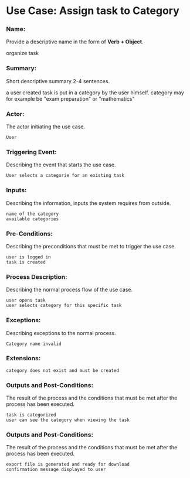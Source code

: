 # Use Case: Assign task to Category

### Name: 
Provide a descriptive name in the form of **Verb + Object**.

organize task

### Summary: 
Short descriptive summary 2-4 sentences.

a user created task is put in a category by the user himself. category may for example be "exam preparation" or "mathematics"

### Actor:
The actor initiating the use case.

    User

### Triggering Event:
Describing the event that starts the use case.

    User selects a categorie for an existing task

### Inputs:
Describing the information, inputs the system requires from outside.

    name of the category
    available categories

### Pre-Conditions:
Describing the preconditions that must be met to trigger the use case.

    user is logged in
    task is created

### Process Description:
Describing the normal process flow of the use case.

    user opens task
    user selects category for this specific task

### Exceptions:
Describing exceptions to the normal process.
    
    Category name invalid
    
### Extensions:

    category does not exist and must be created
    
### Outputs and Post-Conditions:
The result of the process and the conditions that must be met after the process has been executed.

    task is categorized
    user can see the category when viewing the task

### Outputs and Post-Conditions:
The result of the process and the conditions that must be met after the process has been executed.

    export file is generated and ready for download
    confirmation message displayed to user
